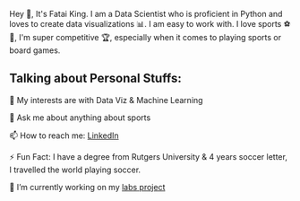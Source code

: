 
Hey 👋, It's Fatai King. I am a Data Scientist who is proficient in Python and loves to create data visualizations 📊. I am easy to work with. I love sports ⚽🏀, I'm super competitive 🏆, especially when it comes to playing sports or board games.

## Talking about Personal Stuffs:

🤔 My interests are with Data Viz & Machine Learning

💬 Ask me about anything about sports

📫 How to reach me: [LinkedIn](https://www.linkedin.com/in/fatai-king-8b2b5a9b/)

⚡ Fun Fact: I have a degree from Rutgers University & 4 years soccer letter, I travelled the world playing soccer. 

🔭 I’m currently working on my [labs project](https://github.com/Lambda-School-Labs/Labs26-Citrics-DS-TeamC)

